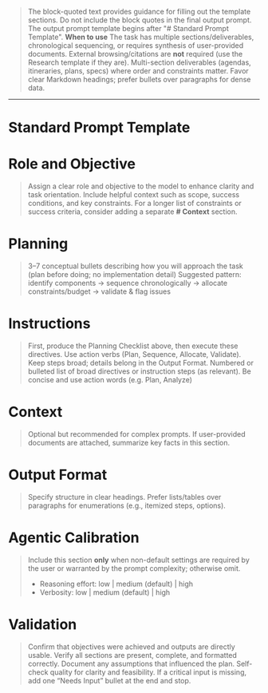> The block-quoted text provides guidance for filling out the template sections. Do not include the block quotes in the final output prompt. The output prompt template begins after "# Standard Prompt Template".
> **When to use**
> The task has multiple sections/deliverables, chronological sequencing, or requires synthesis of user-provided documents.
> External browsing/citations are **not** required (use the Research template if they are).
> Multi-section deliverables (agendas, itineraries, plans, specs) where order and constraints matter.
> Favor clear Markdown headings; prefer bullets over paragraphs for dense data.

---

# Standard Prompt Template

# Role and Objective

> Assign a clear role and objective to the model to enhance clarity and task orientation.
> Include helpful context such as scope, success conditions, and key constraints.
> For a longer list of constraints or success criteria, consider adding a separate **# Context** section.

# Planning

> 3–7 conceptual bullets describing how you will approach the task (plan before doing; no implementation detail)
> Suggested pattern: identify components → sequence chronologically → allocate constraints/budget → validate & flag issues

# Instructions

> First, produce the Planning Checklist above, then execute these directives. Use action verbs (Plan, Sequence, Allocate, Validate). Keep steps broad; details belong in the Output Format.
> Numbered or bulleted list of broad directives or instruction steps (as relevant). Be concise and use action words (e.g. Plan, Analyze)

# Context

> Optional but recommended for complex prompts.
> If user-provided documents are attached, summarize key facts in this section.

# Output Format

> Specify structure in clear headings.
> Prefer lists/tables over paragraphs for enumerations (e.g., itemized steps, options).

# Agentic Calibration

> Include this section **only** when non-default settings are required by the user or warranted by the prompt complexity; otherwise omit.
>
> - Reasoning effort: low | medium (default) | high
> - Verbosity: low | medium (default) | high

# Validation

> Confirm that objectives were achieved and outputs are directly usable.
> Verify all sections are present, complete, and formatted correctly.
> Document any assumptions that influenced the plan.
> Self-check quality for clarity and feasibility.
> If a critical input is missing, add one “Needs Input” bullet at the end and stop.
